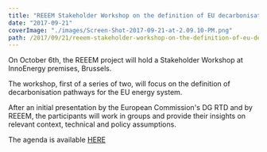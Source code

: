 ```yaml
---
title: "REEEM Stakeholder Workshop on the definition of EU decarbonisation pathways"
date: "2017-09-21"
coverImage: "./images/Screen-Shot-2017-09-21-at-2.09.10-PM.png"
path: /2017/09/21/reeem-stakeholder-workshop-on-the-definition-of-eu-decarbonisation-pathways/
---
```


On October 6th, the REEEM project will hold a Stakeholder Workshop at InnoEnergy premises, Brussels.

The workshop, first of a series of two, will focus on the definition of decarbonisation pathways for the EU energy system.

After an initial presentation by the European Commission's DG RTD and by REEEM, the participants will work in groups and provide their insights on relevant context, technical and policy assumptions.

The agenda is available [HERE](http://www.reeem.org/wp-content/uploads/2017/11/REEEM-1stWS_agenda.pdf)
